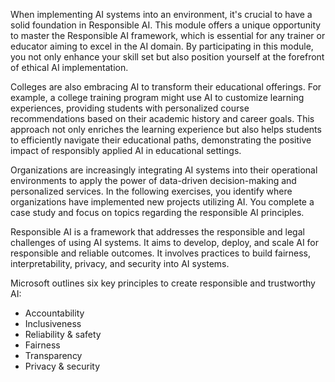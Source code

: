 When implementing AI systems into an environment, it's crucial to have a solid foundation in Responsible AI. This module offers a unique opportunity to master the Responsible AI framework, which is essential for any trainer or educator aiming to excel in the AI domain. By participating in this module, you not only enhance your skill set but also position yourself at the forefront of ethical AI implementation.

Colleges are also embracing AI to transform their educational offerings. For example, a college training program might use AI to customize learning experiences, providing students with personalized course recommendations based on their academic history and career goals. This approach not only enriches the learning experience but also helps students to efficiently navigate their educational paths, demonstrating the positive impact of responsibly applied AI in educational settings.
  
Organizations are increasingly integrating AI systems into their operational environments to apply the power of data-driven decision-making and personalized services. In the following exercises, you identify where organizations have implemented new projects utilizing AI. You complete a case study and focus on topics regarding the responsible AI principles.

Responsible AI is a framework that addresses the responsible and legal challenges of using AI systems. It aims to develop, deploy, and scale AI for responsible and reliable outcomes. It involves practices to build fairness, interpretability, privacy, and security into AI systems.

Microsoft outlines six key principles to create responsible and trustworthy AI:

- Accountability
- Inclusiveness
- Reliability & safety
- Fairness
- Transparency
- Privacy & security

